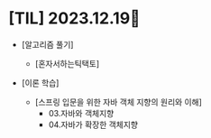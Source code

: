 # [TIL] 2023.12.19📒

* [알고리즘 풀기]
  * [혼자서하는틱택토]
    
* [이론 학습]
  * [스프링 입문을 위한 자바 객체 지향의 원리와 이해]
    * 03.자바와 객체지향
    * 04.자바가 확장한 객체지향
      
